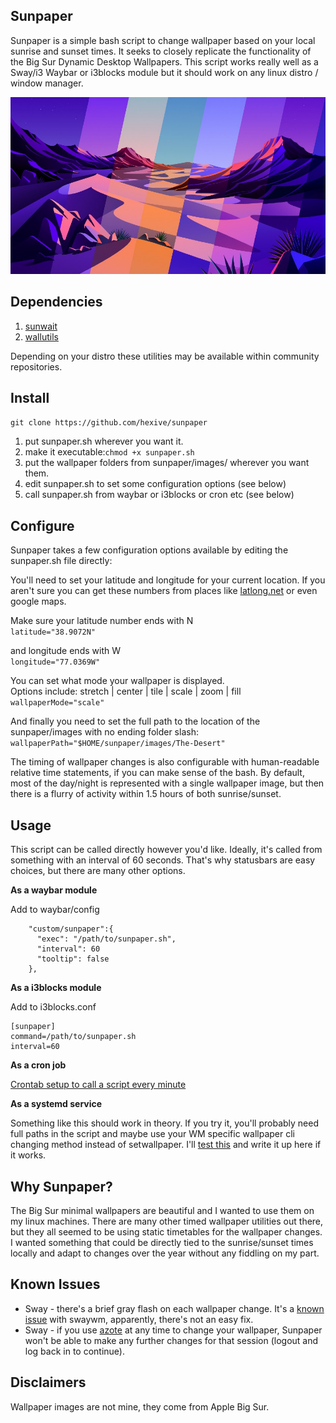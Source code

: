 ## Sunpaper

Sunpaper is a simple bash script to change wallpaper based on your local sunrise and sunset times. It seeks to closely replicate the functionality of the Big Sur Dynamic Desktop Wallpapers. This script works really well as a Sway/i3 Waybar or i3blocks module but it should work on any linux distro / window manager.

![Screenshot](screenshot.jpg)

## Dependencies

1. [sunwait](https://github.com/risacher/sunwait)
2. [wallutils](https://github.com/xyproto/wallutils)

Depending on your distro these utilities may be available within community repositories.


## Install

`git clone https://github.com/hexive/sunpaper`

1. put sunpaper.sh wherever you want it.
2. make it executable:`chmod +x sunpaper.sh`
3. put the wallpaper folders from sunpaper/images/ wherever you want them.
4. edit sunpaper.sh to set some configuration options (see below)
5. call sunpaper.sh from waybar or i3blocks or cron etc (see below)

## Configure

Sunpaper takes a few configuration options available by editing the sunpaper.sh file directly:

You'll need to set your latitude and longitude for your current location. If you aren't sure you can get these numbers from places like [latlong.net](https://www.latlong.net/) or even google maps.

Make sure your latitude number ends with N  
`latitude="38.9072N"`

and longitude ends with W  
`longitude="77.0369W"`

You can set what mode your wallpaper is displayed.  
Options include: stretch | center | tile | scale | zoom | fill  
`wallpaperMode="scale"`

And finally you need to set the full path to the location of the sunpaper/images with no ending folder slash:  
`wallpaperPath="$HOME/sunpaper/images/The-Desert"`

The timing of wallpaper changes is also configurable with human-readable relative time statements, if you can make sense of the bash. By default, most of the day/night is represented with a single wallpaper image, but then there is a flurry of activity within 1.5 hours of both sunrise/sunset.

## Usage

This script can be called directly however you'd like. Ideally, it's called from something with an interval of 60 seconds. That's why statusbars are easy choices, but there are many other options.

**As a waybar module**

Add to waybar/config
```
    "custom/sunpaper":{
      "exec": "/path/to/sunpaper.sh", 
      "interval": 60
      "tooltip": false
    },
```
**As a i3blocks module**

Add to i3blocks.conf
```
[sunpaper]
command=/path/to/sunpaper.sh
interval=60
```
**As a cron job**

[Crontab setup to call a script every minute](https://linuxhint.com/run_cron_job_every_minute/)

**As a systemd service**

Something like this should work in theory. If you try it, you'll probably need full paths in the script and maybe use your WM specific wallpaper cli changing method instead of setwallpaper. I'll [test this](https://unix.stackexchange.com/questions/198444/run-script-every-30-min-with-systemd) and write it up here if it works.

## Why Sunpaper?

The Big Sur minimal wallpapers are beautiful and I wanted to use them on my linux machines. There are many other timed wallpaper utilities out there, but they all seemed to be using static timetables for the wallpaper changes. I wanted something that could be directly tied to the sunrise/sunset times locally and adapt to changes over the year without any fiddling on my part.

## Known Issues

- Sway - there's a brief gray flash on each wallpaper change. It's a [known issue](https://github.com/swaywm/sway/issues/3693) with swaywm, apparently, there's not an easy fix.
- Sway - if you use [azote](https://github.com/nwg-piotr/azote) at any time to change your wallpaper, Sunpaper won't be able to make any further changes for that session (logout and log back in to continue).

## Disclaimers

Wallpaper images are not mine, they come from Apple Big Sur.
